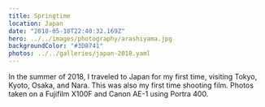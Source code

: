 ```yaml
---
title: Springtime
location: Japan
date: "2018-05-10T22:40:32.169Z"
hero: ../../images/photography/arashiyama.jpg
backgroundColor: "#3D8741"
photos: ../../galleries/japan-2018.yaml
---
```


In the summer of 2018, I traveled to Japan for my first time, visiting Tokyo, Kyoto, Osaka, and Nara.
This was also my first time shooting film. Photos taken on a Fujifilm X100F and Canon AE-1 using Portra 400.